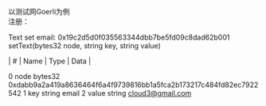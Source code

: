 以测试网Goerli为例  
注册：



Text set email:
0x19c2d5d0f035563344dbb7be5fd09c8dad62b001
setText(bytes32 node, string key, string value)

| # | Name | Type | Data |

0	node	bytes32 0xdabb9a2a419a8636464f6a4f9739816bb1a5fca2b173217c484fd82ec7922542
1	key	string	email
2	value	string	cloud3@gmail.com
